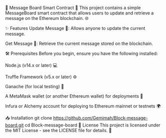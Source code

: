 📝 Message Board Smart Contract 📜
This project contains a simple MessageBoard smart contract that allows users to update and retrieve a message on the Ethereum blockchain. 🌐

✨ Features
Update Message 📝: Allows anyone to update the current message.

Get Message 📲: Retrieve the current message stored on the blockchain.

🛠️ Prerequisites
Before you begin, ensure you have the following installed:

Node.js (v14.x or later) 💻

Truffle Framework (v5.x or later) ⚙️

Ganache (for local testing) 🔧

A MetaMask wallet (or another Ethereum wallet) for deployments 🔑

Infura or Alchemy account for deploying to Ethereum mainnet or testnets 🌍

📥 Installation
git clone https://github.com/Gemimah/Block-message-board.git
cd Block-message-board
📜 License
This project is licensed under the MIT License - see the LICENSE file for details. 📝
